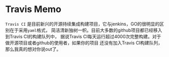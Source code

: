# Travis Memo


`Travis CI` 是目前新兴的开源持续集成构建项目，它与jenkins，GO的很明显的区别在于采用`yaml`格式，
简洁清新独树一帜。目前大多数的github项目都已经移入到Travis CI的构建队列中，
据说Travis CI每天运行超过4000次完整构建。对于做开源项目或者github的使用者，如果你的项目
还没有加入Travis CI构建队列，那么我真的想对你说out了。
